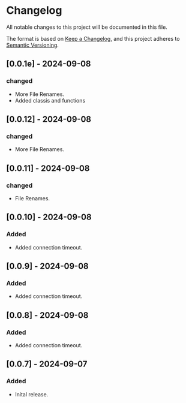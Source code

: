 # Changelog

All notable changes to this project will be documented in this file.

The format is based on [Keep a Changelog](https://keepachangelog.com/en/1.1.0/),
and this project adheres to [Semantic Versioning](https://semver.org/spec/v2.0.0.html).
## [0.0.1e] - 2024-09-08

### changed
- More File Renames.
- Added classis and functions

## [0.0.12] - 2024-09-08

### changed
- More File Renames.

## [0.0.11] - 2024-09-08

### changed
- File Renames.

## [0.0.10] - 2024-09-08

### Added
- Added connection timeout.

## [0.0.9] - 2024-09-08

### Added
- Added connection timeout.

## [0.0.8] - 2024-09-08

### Added
- Added connection timeout.

## [0.0.7] - 2024-09-07

### Added
- Inital release.
